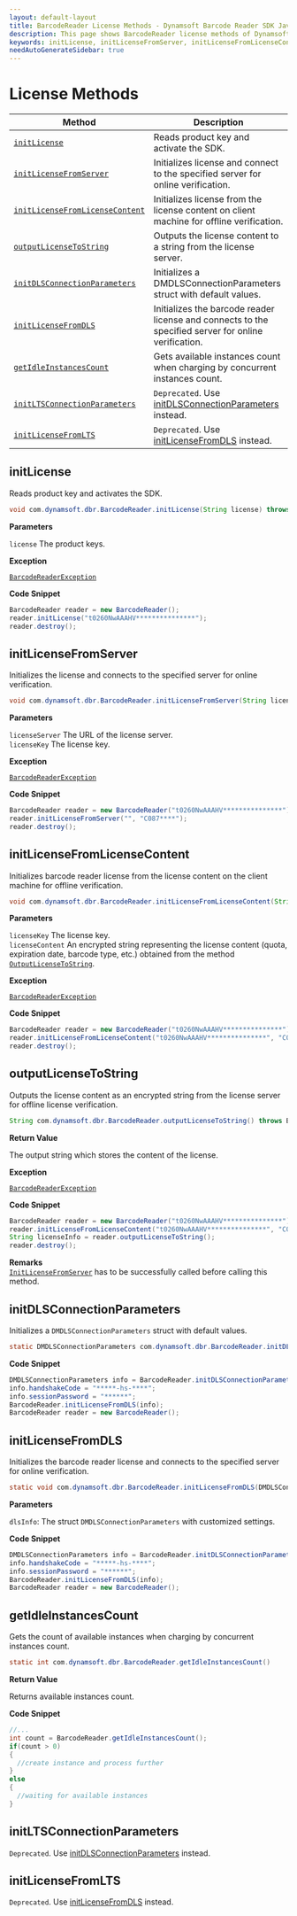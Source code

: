 ```yaml
---
layout: default-layout
title: BarcodeReader License Methods - Dynamsoft Barcode Reader SDK Java Edition API Reference
description: This page shows BarcodeReader license methods of Dynamsoft Barcode Reader SDK Java Edition API Reference.
keywords: initLicense, initLicenseFromServer, initLicenseFromLicenseContent, outputLicenseToString, license methods, BarcodeReader, api reference, java
needAutoGenerateSidebar: true
---
```



# License Methods

  | Method               | Description |
  |----------------------|-------------|
  | [`initLicense`](#initlicense) | Reads product key and activate the SDK. |
  | [`initLicenseFromServer`](#initlicensefromserver) | Initializes license and connect to the specified server for online verification. |
  | [`initLicenseFromLicenseContent`](#initlicensefromlicensecontent) | Initializes license from the license content on client machine for offline verification. |
  | [`outputLicenseToString`](#outputlicensetostring) | Outputs the license content to a string from the license server. |
  | [`initDLSConnectionParameters`](#initdlsconnectionparameters) | Initializes a DMDLSConnectionParameters struct with default values. |
  | [`initLicenseFromDLS`](#initlicensefromdls) | Initializes the barcode reader license and connects to the specified server for online verification. |
  | [`getIdleInstancesCount`](#getidleinstancescount) | Gets available instances count when charging by concurrent instances count. |
  | [`initLTSConnectionParameters`](#initltsconnectionparameters) | `Deprecated`. Use [initDLSConnectionParameters](#initdlsconnectionparameters) instead. |
  | [`initLicenseFromLTS`](#initlicensefromlts) | `Deprecated`. Use [initLicenseFromDLS](#initlicensefromdls) instead. |


## initLicense

Reads product key and activates the SDK.

```java
void com.dynamsoft.dbr.BarcodeReader.initLicense(String license) throws BarcodeReaderException
```   
   
**Parameters**  

`license` The product keys.

**Exception**  

[`BarcodeReaderException`](../class/BarcodeReaderException.md)

**Code Snippet**  

```java
BarcodeReader reader = new BarcodeReader();
reader.initLicense("t0260NwAAAHV***************");
reader.destroy();
```

## initLicenseFromServer

Initializes the license and connects to the specified server for online verification.

```java
void com.dynamsoft.dbr.BarcodeReader.initLicenseFromServer(String licenseServer, String licenseKey)	throws BarcodeReaderException
```   
   
**Parameters**  

`licenseServer` The URL of the license server.  
`licenseKey` The license key.

**Exception**  

[`BarcodeReaderException`](../class/BarcodeReaderException.md)

**Code Snippet**  

```java
BarcodeReader reader = new BarcodeReader("t0260NwAAAHV***************");
reader.initLicenseFromServer("", "C087****");
reader.destroy();
```

## initLicenseFromLicenseContent

Initializes barcode reader license from the license content on the client machine for offline verification.

```java
void com.dynamsoft.dbr.BarcodeReader.initLicenseFromLicenseContent(String licenseKey, String licenseContent) throws BarcodeReaderException
```   

**Parameters**  

`licenseKey` The license key.  
`licenseContent` An encrypted string representing the license content (quota, expiration date, barcode type, etc.) obtained from the method [`OutputLicenseToString`](#outputlicensetostring).

**Exception**  

[`BarcodeReaderException`](../class/BarcodeReaderException.md)

**Code Snippet**  

```java
BarcodeReader reader = new BarcodeReader("t0260NwAAAHV***************");
reader.initLicenseFromLicenseContent("t0260NwAAAHV***************", "C087****");
reader.destroy();
```

## outputLicenseToString

Outputs the license content as an encrypted string from the license server for offline license verification.

```java
String com.dynamsoft.dbr.BarcodeReader.outputLicenseToString() throws BarcodeReaderException
```   
   
**Return Value**  

The output string which stores the content of the license.

**Exception**  

[`BarcodeReaderException`](../class/BarcodeReaderException.md)



**Code Snippet**  

```java
BarcodeReader reader = new BarcodeReader("t0260NwAAAHV***************");
reader.initLicenseFromLicenseContent("t0260NwAAAHV***************", "C087****");
String licenseInfo = reader.outputLicenseToString();
reader.destroy();
```

**Remarks**  
[`InitLicenseFromServer`](#initlicensefromserver) has to be successfully called before calling this method.


## initDLSConnectionParameters

Initializes a `DMDLSConnectionParameters` struct with default values.

```java
static DMDLSConnectionParameters com.dynamsoft.dbr.BarcodeReader.initDLSConnectionParameters() throws BarcodeReaderException
```
   
**Code Snippet**  

```java
DMDLSConnectionParameters info = BarcodeReader.initDLSConnectionParameters();
info.handshakeCode = "*****-hs-****";
info.sessionPassword = "******";
BarcodeReader.initLicenseFromDLS(info);
BarcodeReader reader = new BarcodeReader();
```

## initLicenseFromDLS

Initializes the barcode reader license and connects to the specified server for online verification.

```java
static void com.dynamsoft.dbr.BarcodeReader.initLicenseFromDLS(DMDLSConnectionParameters dlsInfo) throws BarcodeReaderException
```

**Parameters**  

`dlsInfo`: The struct `DMDLSConnectionParameters` with customized settings.  

**Code Snippet**  

```java
DMDLSConnectionParameters info = BarcodeReader.initDLSConnectionParameters();
info.handshakeCode = "*****-hs-****";
info.sessionPassword = "******";
BarcodeReader.initLicenseFromDLS(info);
BarcodeReader reader = new BarcodeReader();
```

## getIdleInstancesCount

Gets the count of available instances when charging by concurrent instances count.

```java
static int com.dynamsoft.dbr.BarcodeReader.getIdleInstancesCount()
```   

**Return Value**  

Returns available instances count.    

**Code Snippet**  

```java
//...
int count = BarcodeReader.getIdleInstancesCount();
if(count > 0)
{
  //create instance and process further
}
else 
{
  //waiting for available instances 
}
```

## initLTSConnectionParameters
`Deprecated`. Use [initDLSConnectionParameters](#initdlsconnectionparameters) instead.
## initLicenseFromLTS
`Deprecated`. Use [initLicenseFromDLS](#initlicensefromdls) instead.
